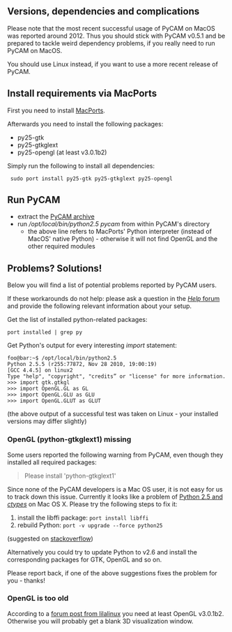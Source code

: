 Versions, dependencies and complications
----------------------------------------

Please note that the most recent successful usage of PyCAM on MacOS was
reported around 2012. Thus you should stick with PyCAM v0.5.1 and be prepared
to tackle weird dependency problems, if you really need to run PyCAM on MacOS.

You should use Linux instead, if you want to use a more recent release of PyCAM.

Install requirements via MacPorts
---------------------------------

First you need to install [MacPorts](http://www.macports.org/install.php).

Afterwards you need to install the following packages:

-   py25-gtk
-   py25-gtkglext
-   py25-opengl (at least v3.0.1b2)

Simply run the following to install all dependencies:

     sudo port install py25-gtk py25-gtkglext py25-opengl

Run PyCAM
---------

-   extract the [PyCAM archive](http://pycam.sourceforge.net/download.html)
-   run */opt/local/bin/python2.5 pycam* from within PyCAM's directory
    -   the above line refers to MacPorts' Python interpreter (instead
        of MacOS' native Python) - otherwise it will not find OpenGL and
        the other required modules

Problems? Solutions!
--------------------

Below you will find a list of potential problems reported by PyCAM
users.

If these workarounds do not help: please ask a question in the
[*Help* forum](http://sourceforge.net/projects/pycam/forums/forum/860184) and
provide the following relevant information about your setup.

Get the list of installed python-related packages:

    port installed | grep py

Get Python's output for every interesting *import* statement:

    foo@bar:~$ /opt/local/bin/python2.5
    Python 2.5.5 (r255:77872, Nov 28 2010, 19:00:19)
    [GCC 4.4.5] on linux2
    Type "help", "copyright", "credits” or "license" for more information.
    >>> import gtk.gtkgl
    >>> import OpenGL.GL as GL
    >>> import OpenGL.GLU as GLU
    >>> import OpenGL.GLUT as GLUT

(the above output of a successful test was taken on Linux - your
installed versions may differ slightly)

### OpenGL (python-gtkglext1) missing

Some users reported the following warning from PyCAM, even though they
installed all required packages:

> Please install 'python-gtkglext1'

Since none of the PyCAM developers is a Mac OS user, it is not easy for
us to track down this issue. Currently it looks like a problem of
[Python 2.5 and *ctypes*](https://trac.macports.org/ticket/26186) on Mac
OS X. Please try the following steps to fix it:

1.  install the libffi package: `port install libffi`
2.  rebuild Python: `port -v upgrade --force python25`

(suggested on
[stackoverflow](http://stackoverflow.com/questions/4535725/ctypes-import-not-working-on-python-2-5/4536064#4536064))

Alternatively you could try to update Python to v2.6 and install the
corresponding packages for GTK, OpenGL and so on.

Please report back, if one of the above suggestions fixes the problem
for you - thanks!

### OpenGL is too old

According to a [forum post from
lilalinux](http://sourceforge.net/projects/pycam/forums/forum/860183/topic/3800091)
you need at least OpenGL v3.0.1b2. Otherwise you will probably get a
blank 3D visualization window.

